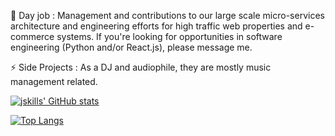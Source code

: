  
👯 Day job : Management and contributions to our large scale micro-services architecture and engineering efforts for high traffic web properties and e-commerce systems.  If you're looking for opportunities in software engineering (Python and/or React.js), please message me.

⚡ Side Projects : As a DJ and audiophile, they are mostly music management related.
<!--
**jskills/jskills** is a ✨ _special_ ✨ repository because its `README.md` (this file) appears on your GitHub profile.

Here are some ideas to get you started:

- 🔭 I’m currently working on ...
- 🌱 I’m currently learning ...
- 👯 I’m looking to collaborate on ...
- 🤔 I’m looking for help with ...
- 💬 Ask me about ...
- 📫 How to reach me: ...
- 😄 Pronouns: ...
- ⚡ Fun fact: ...
-->

[![jskills' GitHub stats](https://github-readme-stats.vercel.app/api?username=jskills&count_private=true&show_icons=true&theme=tokyonight)](https://github.com/anuraghazra/github-readme-stats)

[![Top Langs](https://github-readme-stats.vercel.app/api/top-langs/?username=jskills&count_private=true&show_icons=true&theme=tokyonight)](https://github.com/anuraghazra/github-readme-stats)
